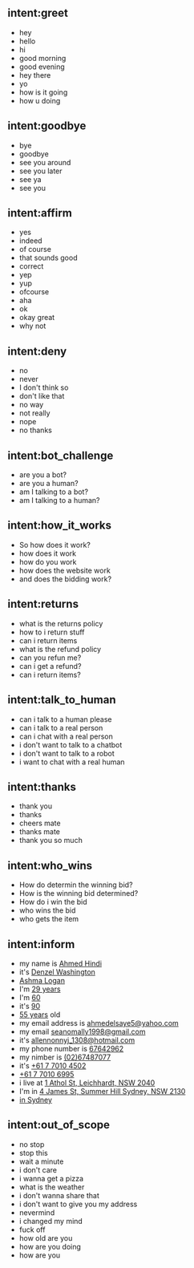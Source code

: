 ## intent:greet
- hey
- hello
- hi
- good morning
- good evening
- hey there
- yo
- how is it going
- how u doing

## intent:goodbye
- bye
- goodbye
- see you around
- see you later
- see ya
- see you

## intent:affirm
- yes
- indeed
- of course
- that sounds good
- correct
- yep
- yup
- ofcourse
- aha
- ok
- okay great
- why not 

## intent:deny
- no
- never
- I don't think so
- don't like that
- no way
- not really
- nope
- no thanks

## intent:bot_challenge
- are you a bot?
- are you a human?
- am I talking to a bot?
- am I talking to a human?

## intent:how_it_works
- So how does it work?
- how does it work
- how do you work
- how does the website work
- and does the bidding work?

## intent:returns
- what is the returns policy
- how to i return stuff
- can i return items
- what is the refund policy
- can you refun me?
- can i get a refund?
- can i return items?

## intent:talk_to_human
- can i talk to a human please
- can i talk to a real person
- can i chat with a real person
- i don't want to talk to a chatbot
- i don't want to talk to a robot
- i want to chat with a real human

## intent:thanks
- thank you
- thanks
- cheers mate
- thanks mate
- thank you so much

## intent:who_wins
- How do determin the winning bid?
- How is the winning bid determined?
- How do i win the bid
- who wins the bid
- who gets the item

## intent:inform
- my name is [Ahmed Hindi](name)
- it's [Denzel Washington](name)
- [Ashma Logan](name)
- I'm [29 years](age)
- I'm [60](age)
- it's [90](age)
- [55 years](age) old
- my email address is [ahmedelsaye5@yahoo.com](email)
- my email [seanomally1998@gmail.com](email)
- it's [allennonnyj_1308@hotmail.com](email)
- my phone number is [67642962](phone)
- my nimber is [(02)67487077](phone)
- it's [+61 7 7010 4502](phone)
- [+61 7 7010 6995](phone)
- i live at [1 Athol St, Leichhardt, NSW 2040](location)
- I'm in [4 James St, Summer Hill Sydney, NSW 2130](location)
- [in Sydney](location)

## intent:out_of_scope
- no stop
- stop this
- wait a minute
- i don't care
- i wanna get a pizza
- what is the weather
- i don't wanna share that
- i don't want to give you my address
- nevermind
- i changed my mind
- fuck off 
- how old are you 
- how are you doing 
- how are you
